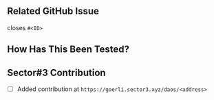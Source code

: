 ## Related GitHub Issue

<!--- Please link to the GitHub issue here. -->

closes `#<ID>`

## How Has This Been Tested?

<!--- Please describe in detail how you tested your changes. -->

## Sector#3 Contribution

<!--- Please add this pull request as a DAO contribution on Sector#3:  https://goerli.sector3.xyz/daos -->

- [ ] Added contribution at `https://goerli.sector3.xyz/daos/<address>`
